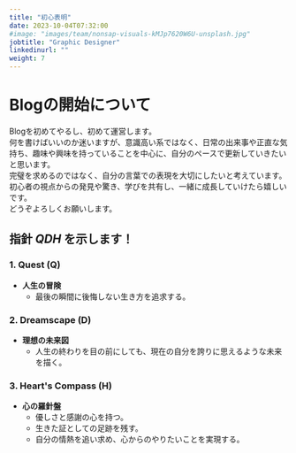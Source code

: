 ```yaml
---
title: "初心表明"
date: 2023-10-04T07:32:00
#image: "images/team/nonsap-visuals-kMJp7620W6U-unsplash.jpg"
jobtitle: "Graphic Designer"
linkedinurl: ""
weight: 7
---
```


# Blogの開始について

Blogを初めてやるし、初めて運営します。  
何を書けばいいのか迷いますが、意識高い系ではなく、日常の出来事や正直な気持ち、趣味や興味を持っていることを中心に、自分のペースで更新していきたいと思います。  
完璧を求めるのではなく、自分の言葉での表現を大切にしたいと考えています。  
初心者の視点からの発見や驚き、学びを共有し、一緒に成長していけたら嬉しいです。  
どうぞよろしくお願いします。

## 指針 *QDH* を示します！

### 1. Quest (Q)
- **人生の冒険**
  - 最後の瞬間に後悔しない生き方を追求する。

### 2. Dreamscape (D)
- **理想の未来図**
  - 人生の終わりを目の前にしても、現在の自分を誇りに思えるような未来を描く。

### 3. Heart's Compass (H)
- **心の羅針盤**
  - 優しさと感謝の心を持つ。
  - 生きた証としての足跡を残す。
  - 自分の情熱を追い求め、心からのやりたいことを実現する。
